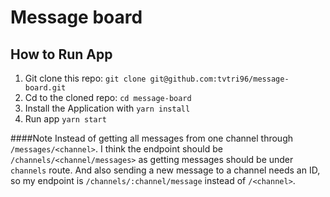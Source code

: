 #  Message board

## How to Run App

1. Git clone this repo: `git clone git@github.com:tvtri96/message-board.git`
2. Cd to the cloned repo: `cd message-board`
3. Install the Application with `yarn install`
4. Run app `yarn start`

####Note
Instead of getting all messages from one channel through `/messages/<channel>`. I think the endpoint should be `/channels/<channel/messages>` as getting messages should be under `channels` route. And also sending a new message to a channel needs an ID, so my endpoint is `/channels/:channel/message` instead of `/<channel>`.